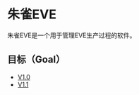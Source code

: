 # 朱雀EVE
朱雀EVE是一个用于管理EVE生产过程的软件。

## 目标（Goal）
* [V1.0](/sdm/milestones/v1.0.md)
* [V1.1](/sdm/milestones/v1.1.md)
